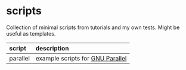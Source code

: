 # scripts
Collection of minimal scripts from tutorials and my own tests. Might be useful as templates.

| script | description |
| :--- | :--- |
| parallel | example scripts for [GNU Parallel](https://www.gnu.org/software/parallel/) |